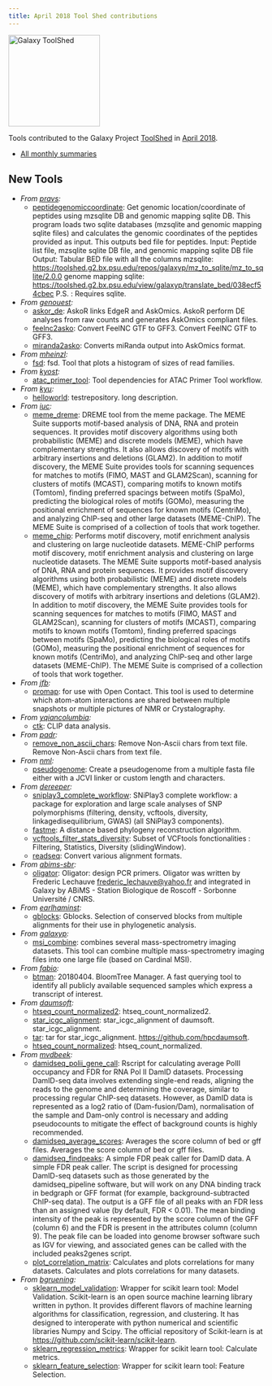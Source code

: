 ```yaml
---
title: April 2018 Tool Shed contributions
---
```


[<img class="pull-right" src="/src/images/galaxy-logos/galaxy-toolshed-300.png" alt="Galaxy ToolShed" width="180">](http://toolshed.g2.bx.psu.edu/)

Tools contributed to the Galaxy Project [ToolShed](http://toolshed.g2.bx.psu.edu/) in [April 2018](/src/galaxy-updates/2018-05/index.md).

* [All monthly summaries](/src/toolshed/contributions/index.md)

## New Tools

* *From [pravs](https://toolshed.g2.bx.psu.edu/view/pravs):*
   * [peptidegenomiccoordinate](https://toolshed.g2.bx.psu.edu/view/pravs/peptidegenomiccoordinate):  Get genomic location/coordinate of peptides using mzsqlite DB and genomic mapping sqlite DB. This program loads two sqlite databases (mzsqlite and genomic mapping sqlite files) and calculates the genomic coordinates of the peptides provided as input. This outputs bed file for peptides.            Input: Peptide list file, mzsqlite sqlite DB file, and genomic mapping sqlite DB file       Output: Tabular BED file with all the columns            mzsqlite: https://toolshed.g2.bx.psu.edu/repos/galaxyp/mz_to_sqlite/mz_to_sqlite/2.0.0      genome mapping sqlite: https://toolshed.g2.bx.psu.edu/view/galaxyp/translate_bed/038ecf54cbec          P.S. : Requires sqlite.
* *From [genouest](https://toolshed.g2.bx.psu.edu/view/genouest):*
   * [askor_de](https://toolshed.g2.bx.psu.edu/view/genouest/askor_de):  AskoR links EdgeR and AskOmics. AskoR perform DE analyses from raw counts and generates AskOmics compliant files.
   * [feelnc2asko](https://toolshed.g2.bx.psu.edu/view/genouest/feelnc2asko):  Convert FeelNC GTF to GFF3. Convert FeelNC GTF to GFF3.
   * [miranda2asko](https://toolshed.g2.bx.psu.edu/view/genouest/miranda2asko):  Converts miRanda output into AskOmics format. 
* *From [mheinzl](https://toolshed.g2.bx.psu.edu/view/mheinzl):*
   * [fsd](https://toolshed.g2.bx.psu.edu/view/mheinzl/fsd):  fsd. Tool that plots a histogram of sizes of read families.
* *From [kyost](https://toolshed.g2.bx.psu.edu/view/kyost):*
   * [atac_primer_tool](https://toolshed.g2.bx.psu.edu/view/kyost/atac_primer_tool):  Tool dependencies for ATAC Primer Tool workflow. 
* *From [kyu](https://toolshed.g2.bx.psu.edu/view/kyu):*
   * [helloworld](https://toolshed.g2.bx.psu.edu/view/kyu/helloworld):  testrepository. long description.
* *From [iuc](https://toolshed.g2.bx.psu.edu/view/iuc):*
   * [meme_dreme](https://toolshed.g2.bx.psu.edu/view/iuc/meme_dreme):  DREME tool from the meme package. The MEME Suite supports motif-based analysis of DNA, RNA and protein sequences.  It provides motif  discovery algorithms using both probabilistic (MEME) and discrete models (MEME), which have complementary  strengths.  It also allows discovery of motifs with arbitrary insertions and deletions (GLAM2).  In  addition to motif discovery, the MEME Suite provides tools for scanning sequences for matches to motifs  (FIMO, MAST and GLAM2Scan), scanning for clusters of motifs (MCAST), comparing motifs to known motifs  (Tomtom), finding preferred spacings between motifs (SpaMo), predicting the biological roles of motifs  (GOMo), measuring the positional enrichment of sequences for known motifs (CentriMo), and analyzing  ChIP-seq and other large datasets (MEME-ChIP).  The MEME Suite is comprised of a collection of tools  that work together.
   * [meme_chip](https://toolshed.g2.bx.psu.edu/view/iuc/meme_chip):  Performs motif discovery, motif enrichment analysis and clustering on large nucleotide datasets. MEME-ChIP performs motif discovery, motif enrichment analysis and clustering on large nucleotide datasets.  The MEME Suite supports motif-based analysis of DNA, RNA and protein sequences.  It provides motif  discovery algorithms using both probabilistic (MEME) and discrete models (MEME), which have complementary  strengths.  It also allows discovery of motifs with arbitrary insertions and deletions (GLAM2).  In  addition to motif discovery, the MEME Suite provides tools for scanning sequences for matches to motifs  (FIMO, MAST and GLAM2Scan), scanning for clusters of motifs (MCAST), comparing motifs to known motifs  (Tomtom), finding preferred spacings between motifs (SpaMo), predicting the biological roles of motifs  (GOMo), measuring the positional enrichment of sequences for known motifs (CentriMo), and analyzing  ChIP-seq and other large datasets (MEME-ChIP).  The MEME Suite is comprised of a collection of tools  that work together.
* *From [jfb](https://toolshed.g2.bx.psu.edu/view/jfb):*
   * [promap](https://toolshed.g2.bx.psu.edu/view/jfb/promap):  for use with Open Contact. This tool is used to determine which atom-atom interactions are shared between multiple snapshots or multiple pictures of NMR or Crystalography.
* *From [yqiancolumbia](https://toolshed.g2.bx.psu.edu/view/yqiancolumbia):*
   * [ctk](https://toolshed.g2.bx.psu.edu/view/yqiancolumbia/ctk):  CLIP data analysis. 
* *From [padr](https://toolshed.g2.bx.psu.edu/view/padr):*
   * [remove_non_ascii_chars](https://toolshed.g2.bx.psu.edu/view/padr/remove_non_ascii_chars):  Remove Non-Ascii chars from text file. Remove Non-Ascii chars from text file.
* *From [nml](https://toolshed.g2.bx.psu.edu/view/nml):*
   * [pseudogenome](https://toolshed.g2.bx.psu.edu/view/nml/pseudogenome):  Create a pseudogenome from a multiple fasta file either with a JCVI linker or custom length and characters. 
* *From [dereeper](https://toolshed.g2.bx.psu.edu/view/dereeper):*
   * [sniplay3_complete_workflow](https://toolshed.g2.bx.psu.edu/view/dereeper/sniplay3_complete_workflow):  SNiPlay3 complete workflow: a package for exploration and large scale analyses of SNP polymorphisms (filtering, density, vcftools, diversity, linkagedisequilibrium, GWAS) (all SNiPlay3 components). 
   * [fastme](https://toolshed.g2.bx.psu.edu/view/dereeper/fastme):  A distance based phylogeny reconstruction algorithm. 
   * [vcftools_filter_stats_diversity](https://toolshed.g2.bx.psu.edu/view/dereeper/vcftools_filter_stats_diversity):  Subset of VCFtools fonctionalities : Filtering, Statistics, Diversity (slidingWindow). 
   * [readseq](https://toolshed.g2.bx.psu.edu/view/dereeper/readseq):  Convert various alignment formats. 
* *From [abims-sbr](https://toolshed.g2.bx.psu.edu/view/abims-sbr):*
   * [oligator](https://toolshed.g2.bx.psu.edu/view/abims-sbr/oligator):  Oligator: design PCR primers. Oligator was written by Frederic Lechauve frederic_lechauve@yahoo.fr and integrated in Galaxy by ABiMS - Station Biologique de Roscoff - Sorbonne Université / CNRS.
* *From [earlhaminst](https://toolshed.g2.bx.psu.edu/view/earlhaminst):*
   * [gblocks](https://toolshed.g2.bx.psu.edu/view/earlhaminst/gblocks):  Gblocks. Selection of conserved blocks from multiple alignments for their use in phylogenetic analysis.
* *From [galaxyp](https://toolshed.g2.bx.psu.edu/view/galaxyp):*
   * [msi_combine](https://toolshed.g2.bx.psu.edu/view/galaxyp/msi_combine):  combines several mass-spectrometry imaging datasets. This tool can combine multiple mass-spectrometry imaging files into one large file (based on Cardinal MSI).
* *From [fabio](https://toolshed.g2.bx.psu.edu/view/fabio):*
   * [btman](https://toolshed.g2.bx.psu.edu/view/fabio/btman): 20180404. BloomTree Manager. A fast querying tool to identify all publicly available sequenced samples which express a transcript of interest.
* *From [daumsoft](https://toolshed.g2.bx.psu.edu/view/daumsoft):*
   * [htseq_count_normalized2](https://toolshed.g2.bx.psu.edu/view/daumsoft/htseq_count_normalized2):  htseq_count_normalized2. 
   * [star_icgc_alignment](https://toolshed.g2.bx.psu.edu/view/daumsoft/star_icgc_alignment):  star_icgc_alignment of daumsoft. star_icgc_alignment.
   * [tar](https://toolshed.g2.bx.psu.edu/view/daumsoft/tar):  tar for star_icgc_alignment. https://github.com/hpcdaumsoft.
   * [htseq_count_normalized](https://toolshed.g2.bx.psu.edu/view/daumsoft/htseq_count_normalized):  htseq_count_normalized. 
* *From [mvdbeek](https://toolshed.g2.bx.psu.edu/view/mvdbeek):*
   * [damidseq_polii_gene_call](https://toolshed.g2.bx.psu.edu/view/mvdbeek/damidseq_polii_gene_call):  Rscript for calculating average PolII occupancy and FDR for RNA Pol II DamID datasets. Processing DamID-seq data involves extending single-end reads, aligning the  reads to the genome and determining the coverage, similar to processing  regular ChIP-seq datasets. However, as DamID data is represented as a log2  ratio of (Dam-fusion/Dam), normalisation of the sample and Dam-only control  is necessary and adding pseudocounts to mitigate the effect of background  counts is highly recommended.
   * [damidseq_average_scores](https://toolshed.g2.bx.psu.edu/view/mvdbeek/damidseq_average_scores):  Averages the score column of bed or gff files. Averages the score column of bed or gff files.
   * [damidseq_findpeaks](https://toolshed.g2.bx.psu.edu/view/mvdbeek/damidseq_findpeaks):  A simple FDR peak caller for DamID data. A simple FDR peak caller. The script is designed for processing DamID-seq  datasets such as those generated by the damidseq_pipeline software, but will  work on any DNA binding track in bedgraph or GFF format (for example,  background-subtracted ChIP-seq data).  The output is a GFF file of all peaks with an FDR less than an assigned  value (by default, FDR < 0.01). The mean binding intensity of the peak is  represented by the score column of the GFF (column 6) and the FDR is present in  the attributes column (column 9). The peak file can be loaded into genome  browser software such as IGV for viewing, and associated genes can be called  with the included peaks2genes script.
   * [plot_correlation_matrix](https://toolshed.g2.bx.psu.edu/view/mvdbeek/plot_correlation_matrix):  Calculates and plots correlations for many datasets. Calculates and plots correlations for many datasets.
* *From [bgruening](https://toolshed.g2.bx.psu.edu/view/bgruening):*
   * [sklearn_model_validation](https://toolshed.g2.bx.psu.edu/view/bgruening/sklearn_model_validation):  Wrapper for scikit learn tool: Model Validation. Scikit-learn is an open source machine learning library written in python.  It provides different flavors of machine learning algorithms for classification,  regression, and clustering. It has designed to interoperate with python numerical  and scientific libraries Numpy and Scipy.    The official repository of Scikit-learn is at https://github.com/scikit-learn/scikit-learn.
   * [sklearn_regression_metrics](https://toolshed.g2.bx.psu.edu/view/bgruening/sklearn_regression_metrics):  Wrapper for scikit learn tool: Calculate metrics.
   * [sklearn_feature_selection](https://toolshed.g2.bx.psu.edu/view/bgruening/sklearn_feature_selection):  Wrapper for scikit learn tool: Feature Selection. 
